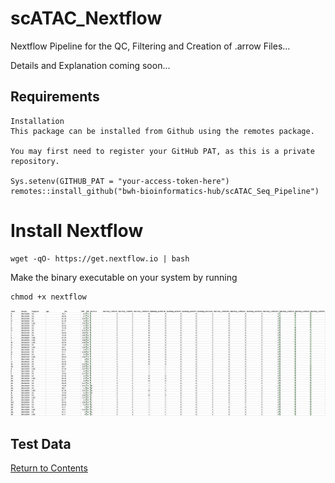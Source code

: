 # scATAC_Nextflow

Nextflow Pipeline for the QC, Filtering and Creation of .arrow Files...

Details and Explanation coming soon...
## Requirements

```
Installation
This package can be installed from Github using the remotes package.

You may first need to register your GitHub PAT, as this is a private repository.

Sys.setenv(GITHUB_PAT = "your-access-token-here")
remotes::install_github("bwh-bioinformatics-hub/scATAC_Seq_Pipeline")
```
# Install Nextflow
```
wget -qO- https://get.nextflow.io | bash
```
Make the binary executable on your system by running
```
chmod +x nextflow
```

<img src="https://github.com/bwh-bioinformatics-hub/scATAC_Nextflow/blob/main/example_samplesheet.png" width=125% height=90%>

## Test Data


[Return to Contents](#contents)



